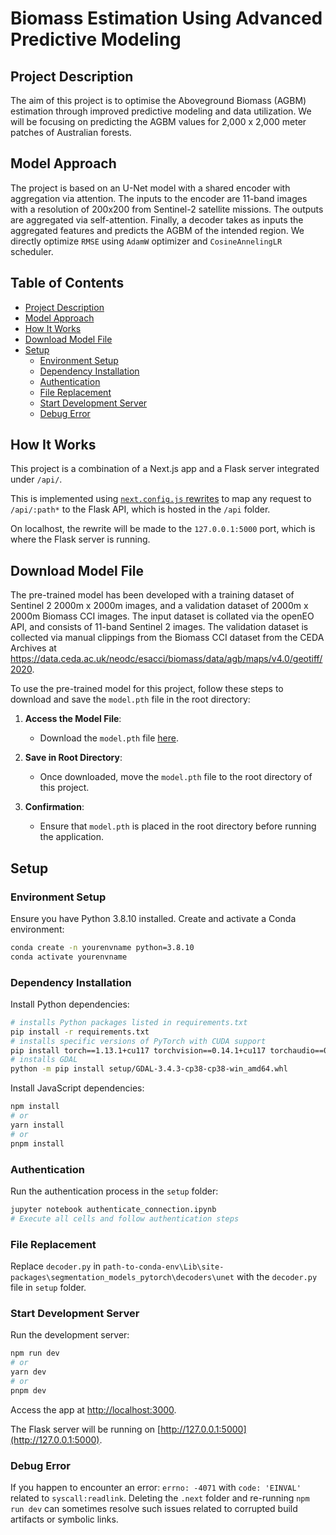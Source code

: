 # Biomass Estimation Using Advanced Predictive Modeling

## Project Description

The aim of this project is to optimise the Aboveground Biomass (AGBM) estimation through improved predictive modeling and data utilization. We will be focusing on predicting the AGBM values for 2,000 x 2,000 meter patches of Australian forests.

## Model Approach

The project is based on an U-Net model with a shared encoder with aggregation via attention. The inputs to the encoder are 11-band images with a resolution of 200x200 from Sentinel-2 satellite missions. The outputs are aggregated via self-attention. Finally, a decoder takes as inputs the aggregated features and predicts the AGBM of the intended region. We directly optimize `RMSE` using `AdamW` optimizer and `CosineAnnelingLR` scheduler.

## Table of Contents
- [Project Description](#project-description)
- [Model Approach](#model-approach)
- [How It Works](#how-it-works)
- [Download Model File](#download-model-file)
- [Setup](#setup)
  - [Environment Setup](#environment-setup)
  - [Dependency Installation](#dependency-installation)
  - [Authentication](#authentication)
  - [File Replacement](#file-replacement)
  - [Start Development Server](#start-development-server)
  - [Debug Error](#debug-error)

## How It Works

This project is a combination of a Next.js app and a Flask server integrated under `/api/`.

This is implemented using [`next.config.js` rewrites](https://github.com/vercel/examples/blob/main/python/nextjs-flask/next.config.js) to map any request to `/api/:path*` to the Flask API, which is hosted in the `/api` folder.

On localhost, the rewrite will be made to the `127.0.0.1:5000` port, which is where the Flask server is running.

## Download Model File
The pre-trained model has been developed with a training dataset of Sentinel 2 2000m x 2000m images, and a validation dataset of 2000m x 2000m Biomass CCI images.
The input dataset is collated via the openEO API, and consists of 11-band Sentinel 2 images.
The validation dataset is collected via manual clippings from the Biomass CCI dataset from the CEDA Archives at https://data.ceda.ac.uk/neodc/esacci/biomass/data/agb/maps/v4.0/geotiff/2020.

To use the pre-trained model for this project, follow these steps to download and save the `model.pth` file in the root directory:

1. **Access the Model File**:
   - Download the `model.pth` file [here](https://drive.google.com/drive/folders/1w74Ye16XEJrh27o4AK09qxgPPbpzjml3?usp=sharing).

2. **Save in Root Directory**:
   - Once downloaded, move the `model.pth` file to the root directory of this project.

3. **Confirmation**:
   - Ensure that `model.pth` is placed in the root directory before running the application.

## Setup

### Environment Setup

Ensure you have Python 3.8.10 installed. Create and activate a Conda environment:

```bash
conda create -n yourenvname python=3.8.10 
conda activate yourenvname 
```

### Dependency Installation

Install Python dependencies:

```bash
# installs Python packages listed in requirements.txt
pip install -r requirements.txt
# installs specific versions of PyTorch with CUDA support
pip install torch==1.13.1+cu117 torchvision==0.14.1+cu117 torchaudio==0.13.1 --extra-index-url https://download.pytorch.org/whl/cu117
# installs GDAL
python -m pip install setup/GDAL-3.4.3-cp38-cp38-win_amd64.whl
```

Install JavaScript dependencies:

```bash
npm install
# or
yarn install
# or
pnpm install
```

### Authentication

Run the authentication process in the `setup` folder:

```bash
jupyter notebook authenticate_connection.ipynb
# Execute all cells and follow authentication steps
```

### File Replacement

Replace `decoder.py` in `path-to-conda-env\Lib\site-packages\segmentation_models_pytorch\decoders\unet` with the `decoder.py` file in `setup` folder.

### Start Development Server

Run the development server:

```bash
npm run dev
# or
yarn dev
# or
pnpm dev
```

Access the app at [http://localhost:3000](http://localhost:3000).

The Flask server will be running on [http://127.0.0.1:5000](http://127.0.0.1:5000).

### Debug Error

If you happen to encounter an error: `errno: -4071` with `code: 'EINVAL'` related to `syscall:readlink`. Deleting the `.next` folder and re-running `npm run dev` can sometimes resolve such issues related to corrupted build artifacts or symbolic links.
